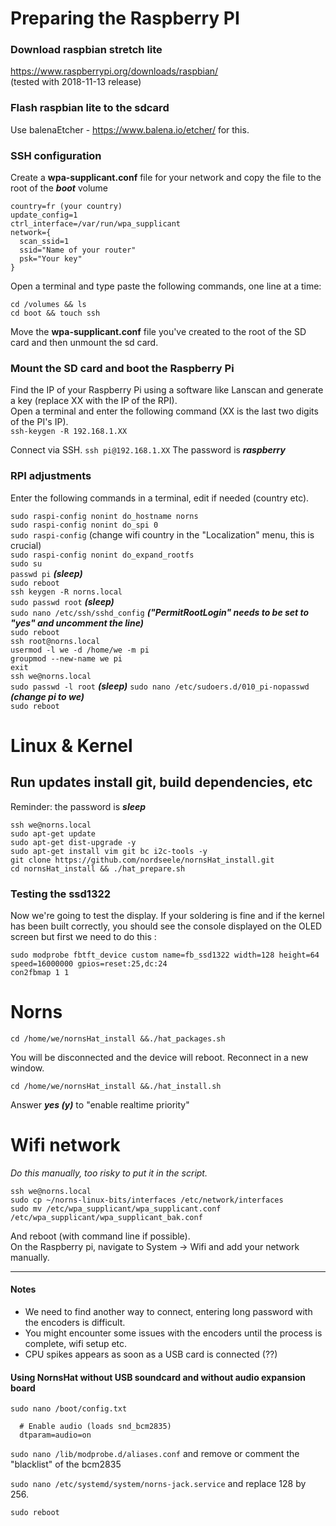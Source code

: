 # Preparing the Raspberry PI

### Download raspbian stretch lite
https://www.raspberrypi.org/downloads/raspbian/  
(tested with 2018-11-13 release)

### Flash raspbian lite to the sdcard
Use balenaEtcher - https://www.balena.io/etcher/ for this.

### SSH configuration

 Create a **wpa-supplicant.conf** file for your network and copy the file to the root of the ***boot*** volume

    country=fr (your country)
    update_config=1
    ctrl_interface=/var/run/wpa_supplicant
    network={
      scan_ssid=1
      ssid="Name of your router"
      psk="Your key"
    }

Open a terminal and type paste the following commands, one line at a time:

    cd /volumes && ls
    cd boot && touch ssh

Move the **wpa-supplicant.conf** file you've created to the root of the SD card and then unmount the sd card.

### Mount the SD card and boot the Raspberry Pi

Find the IP of your Raspberry Pi using a software like Lanscan and
   generate a key (replace XX with the IP of the RPI).  
Open a terminal and enter the following command (XX is the last two digits of the PI's IP).  
`ssh-keygen -R 192.168.1.XX`

Connect via SSH. `ssh pi@192.168.1.XX` The password is ***raspberry***

### RPI adjustments
Enter the following commands in a terminal, edit if needed (country etc).

`sudo raspi-config nonint do_hostname norns`  
`sudo raspi-config nonint do_spi 0`  
`sudo raspi-config` (change wifi country in the "Localization" menu, this is crucial)  
`sudo raspi-config nonint do_expand_rootfs`  
`sudo su`  
`passwd pi` ***(sleep)***  
`sudo reboot`  
`ssh keygen -R norns.local`  
`sudo passwd root` ***(sleep)***  
`sudo nano /etc/ssh/sshd_config` ***("PermitRootLogin" needs to be set to "yes" and uncomment the line)***  
`sudo reboot`  
`ssh root@norns.local`  
`usermod -l we -d /home/we -m pi`   
`groupmod --new-name we pi`  
`exit`  
`ssh we@norns.local`  
`sudo passwd -l root` ***(sleep)***
`sudo nano /etc/sudoers.d/010_pi-nopasswd` ***(change pi to we)***  
`sudo reboot`

# Linux & Kernel

## Run updates install git, build dependencies, etc
Reminder: the password is ***sleep***  

    ssh we@norns.local
	sudo apt-get update
    sudo apt-get dist-upgrade -y
    sudo apt-get install vim git bc i2c-tools -y
    git clone https://github.com/nordseele/nornsHat_install.git
    cd nornsHat_install && ./hat_prepare.sh


### Testing the ssd1322
Now we're going to test the display. If your soldering is fine and if the kernel has been built correctly, you should see the console displayed on the OLED screen but first we need to do this :

    sudo modprobe fbtft_device custom name=fb_ssd1322 width=128 height=64 speed=16000000 gpios=reset:25,dc:24
    con2fbmap 1 1

# Norns
    cd /home/we/nornsHat_install &&./hat_packages.sh

You will be disconnected and the device will reboot. Reconnect in a new window.  

    cd /home/we/nornsHat_install &&./hat_install.sh
Answer ***yes (y)*** to "enable realtime priority"

# Wifi network  
*Do this manually, too risky to put it in the script.*

    ssh we@norns.local
    sudo cp ~/norns-linux-bits/interfaces /etc/network/interfaces
    sudo mv /etc/wpa_supplicant/wpa_supplicant.conf /etc/wpa_supplicant/wpa_supplicant_bak.conf

And reboot (with command line if possible).  
On the Raspberry pi, navigate to System -> Wifi and add your network manually.

___
#### Notes
* We need to find another way to connect, entering long password with the encoders is difficult.
* You might encounter some issues with the encoders until the process is complete, wifi setup etc.
* CPU spikes appears as soon as a USB card is connected (??)


#### Using NornsHat without USB soundcard and without audio expansion board


`sudo nano /boot/config.txt`

      # Enable audio (loads snd_bcm2835)
      dtparam=audio=on
`sudo nano /lib/modprobe.d/aliases.conf`
and remove or comment the "blacklist" of the bcm2835

`sudo nano /etc/systemd/system/norns-jack.service`
and replace 128 by 256.

`sudo reboot`
